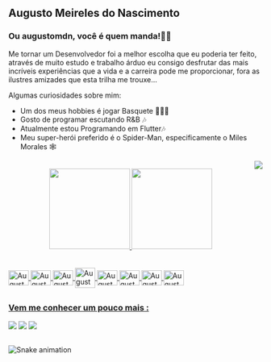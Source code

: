 ## Augusto Meireles do Nascimento</h2>

### Ou augustomdn, você é quem manda!✌🏾

<p>Me tornar um Desenvolvedor foi a melhor escolha que eu poderia ter feito, através de muito estudo e trabalho árduo eu consigo desfrutar das mais incríveis experiências que a vida e a carreira pode me proporcionar, fora as ilustres amizades que esta trilha me trouxe... </p>

<p>Algumas curiosidades sobre mim:</>
</br>

<ul>
  <li>Um dos meus hobbies é jogar Basquete ⛹🏾‍♂️</li>
  <li>Gosto de programar escutando R&B 🎶</li>
  <li>Atualmente estou Programando em Flutter🎶</li>
  <li>Meu super-herói preferido é o Spider-Man, especificamente o Miles Morales 🕸️</li>
</ul>
<img align="right" src="https://media.discordapp.net/attachments/988688868578578432/989757805802184734/pngwing.com.png"/>

##

<div align="center">
  <a href="https://github.com/augustomdn">
  <img  height="160em" src="https://github-readme-stats.vercel.app/api?username=augustomdn&show_icons=true&theme=dark&include_all_commits=true&count_private=true"/>
  <img  height="160em" src="https://github-readme-stats.vercel.app/api/top-langs/?username=augustomdn&layout=compact&langs_count=7&theme=dark"/>
</div><br>
 

<div style="display: inline_block"><br>
  <img align="center" alt="Augusto-Html" height="30" width="40" src="https://cdn.jsdelivr.net/gh/devicons/devicon/icons/html5/html5-original-wordmark.svg"/>
<img align="center" alt="Augusto-Css" height="30" width="40" src="https://cdn.jsdelivr.net/gh/devicons/devicon/icons/css3/css3-original-wordmark.svg"/>
  <img align="center" alt="Augusto-Sass" height="30" width="40" src="https://cdn.jsdelivr.net/gh/devicons/devicon/icons/sass/sass-original.svg"/>
  <img align="center" alt="Augusto-Bootstrap height="30" width="40"src="https://cdn.jsdelivr.net/gh/devicons/devicon/icons/bootstrap/bootstrap-original-wordmark.svg"/>
  <img align="center" alt="Augusto-Js" height="30" width="40" src="https://cdn.jsdelivr.net/gh/devicons/devicon/icons/javascript/javascript-original.svg"/>
  <img align="center" alt="Augusto-Ts" height="30" width="40" src="https://cdn.jsdelivr.net/gh/devicons/devicon/icons/typescript/typescript-original.svg"/>
  <img align="center" alt="Augusto-React" height="30" width="40" src="https://cdn.jsdelivr.net/gh/devicons/devicon/icons/react/react-original-wordmark.svg"/>
  <img align="center" alt="Augusto-Github" height="30" width="40" src="https://cdn.jsdelivr.net/gh/devicons/devicon/icons/github/github-original-wordmark.svg"/>
</div>
  
 ##
  
 <div>
   <h3>Vem me conhecer um pouco mais :</h3>
  <a href="https://www.instagram.com/augustomdn/" target="_blank"><img src="https://img.shields.io/badge/-Instagram-%23E4405F?style=for-the-badge&logo=instagram&logoColor=white" target="_blank"></a>
  <a href ="mailto:augustomeirelesn@hotmail.com"><img src="https://img.shields.io/badge/Microsoft_Outlook-0078D4?style=for-the-badge&logo=microsoft-outlook&logoColor=white" target="_blank"></a>
  <a href="https://www.linkedin.com/in/augusto-meireles-nascimento/" target="_blank"><img src="https://img.shields.io/badge/-LinkedIn-%230077B5?style=for-the-badge&logo=linkedin&logoColor=white" target="_blank"></a>
  
   ##
   
  ![Snake animation](https://github.com/augustomdn/augustomdn/blob/output/github-contribution-grid-snake.svg)
   
 </div>
